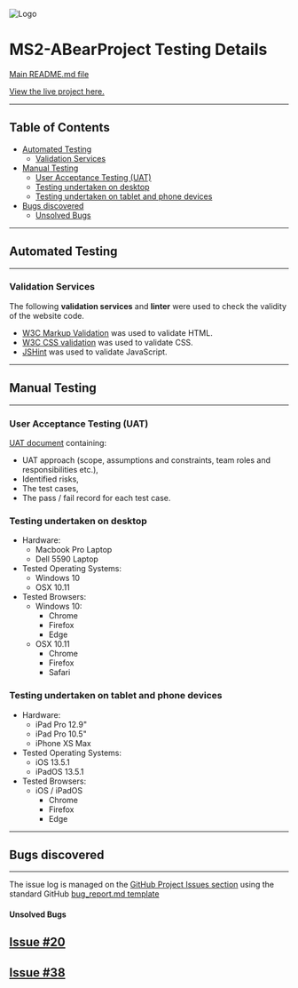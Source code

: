 ![Logo](/wireframes/logo-image.jpg)

# MS2-ABearProject Testing Details #


[Main README.md file](https://github.com/AlexNexton/MS2-ABear/blob/master/README.md)

[View the live project here.](https://alexnexton.github.io/MS2-ABear/)

---

## Table of Contents ##

- [Automated Testing](#automated-testing)
  - [Validation Services](#validation-services)
- [Manual Testing](#manual-testing)
  - [User Acceptance Testing (UAT)](#user-acceptance-testing-(uat))
  - [Testing undertaken on desktop](#testing-undertaken-on-desktop)
  - [Testing undertaken on tablet and phone devices](#testing-undertaken-on-tablet-and-phone-devices)
- [Bugs discovered](#bugs-discovered)
  - [Unsolved Bugs](#unsolved-bugs)


---
## Automated Testing ##
---

### Validation Services ###

The following **validation services** and **linter** were used to check the validity of the website code.

- [W3C Markup Validation](https://validator.w3.org/) was used to validate HTML.
- [W3C CSS validation](https://jigsaw.w3.org/css-validator/) was used to validate CSS.
- [JSHint](https://jshint.com/) was used to validate JavaScript.

---
## Manual Testing ##
---

### User Acceptance Testing (UAT) ###
[UAT document](testing/MS2-ABear-uat-test-plan.pdf) containing:
- UAT approach (scope, assumptions and constraints, team roles and responsibilities etc.), 
- Identified risks, 
- The test cases,
- The pass / fail record for each test case.

### Testing undertaken on desktop ###

- Hardware:
    - Macbook Pro Laptop
    - Dell 5590 Laptop
- Tested Operating Systems:
    - Windows 10
    - OSX 10.11          
- Tested Browsers:
    - Windows 10:
        - Chrome
        - Firefox
        - Edge 
    - OSX 10.11
        - Chrome
        - Firefox
        - Safari  

### Testing undertaken on tablet and phone devices ###

- Hardware:
    - iPad Pro 12.9"
    - iPad Pro 10.5"
    - iPhone XS Max
- Tested Operating Systems:
    - iOS 13.5.1
    - iPadOS 13.5.1
- Tested Browsers:
    - iOS / iPadOS
        - Chrome
        - Firefox
        - Edge

---
## Bugs discovered ##
---

The issue log is managed on the [GitHub Project Issues section](https://github.com/AlexNexton/MS2-ABear/issues) using the standard GitHub [bug\_report.md template](https://github.com/AlexNexton/MS2-ABear/blob/master/.github/ISSUE_TEMPLATE/bug_report.md)


#### Unsolved Bugs ####

[Issue #20](https://github.com/AlexNexton/MS2-ABear/issues/20)
- 

[Issue #38](https://github.com/AlexNexton/MS2-ABear/issues/38) 
- 

